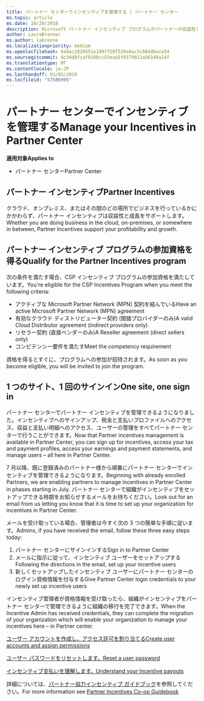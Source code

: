 ```yaml
---
title: パートナー センターでインセンティブを管理する | パートナー センター
ms.topic: article
ms.date: 10/29/2018
description: Microsoft パートナー インセンティブ プログラムがパートナーの収益性と成長をサポート
author: LauraBrenner
ms.author: labrenne
ms.localizationpriority: medium
ms.openlocfilehash: 644ac2020551e199ff20f520a8ac3c68ddbece54
ms.sourcegitcommit: 4c34d6fcaf020bcc53eaa5f0379011a56149a14f
ms.translationtype: MT
ms.contentlocale: ja-JP
ms.lasthandoff: 03/05/2019
ms.locfileid: "57586995"
---
```

# <a name="manage-your-incentives-in-partner-center"></a><span data-ttu-id="d3c04-103">パートナー センターでインセンティブを管理する</span><span class="sxs-lookup"><span data-stu-id="d3c04-103">Manage your Incentives in Partner Center</span></span> 

<span data-ttu-id="d3c04-104">**適用対象**</span><span class="sxs-lookup"><span data-stu-id="d3c04-104">**Applies to**</span></span>

-  <span data-ttu-id="d3c04-105">パートナー センター</span><span class="sxs-lookup"><span data-stu-id="d3c04-105">Partner Center</span></span>

## <a name="partner-incentives"></a><span data-ttu-id="d3c04-106">パートナー インセンティブ</span><span class="sxs-lookup"><span data-stu-id="d3c04-106">Partner Incentives</span></span> 

<span data-ttu-id="d3c04-107">クラウド、オンプレミス、またはその間のどの場所でビジネスを行っているかにかかわらず、パートナー インセンティブは収益性と成長をサポートします。</span><span class="sxs-lookup"><span data-stu-id="d3c04-107">Whether you are doing business in the cloud, on-premises, or somewhere in between, Partner Incentives support your profitability and growth.</span></span>

## <a name="qualify-for-the-partner-incentives-program"></a><span data-ttu-id="d3c04-108">パートナー インセンティブ プログラムの参加資格を得る</span><span class="sxs-lookup"><span data-stu-id="d3c04-108">Qualify for the Partner Incentives program</span></span>

<span data-ttu-id="d3c04-109">次の条件を満たす場合、CSP インセンティブ プログラムの参加資格を満たしています。</span><span class="sxs-lookup"><span data-stu-id="d3c04-109">You're eligible for the CSP Incentives Program when you meet the following criteria:</span></span>

-   <span data-ttu-id="d3c04-110">アクティブな Microsoft Partner Network (MPN) 契約を結んでいる</span><span class="sxs-lookup"><span data-stu-id="d3c04-110">Have an active Microsoft Partner Network (MPN) agreement</span></span> 
-   <span data-ttu-id="d3c04-111">有効なクラウド ディストリビューター契約 (間接プロバイダーのみ)</span><span class="sxs-lookup"><span data-stu-id="d3c04-111">A valid Cloud Distributor agreement (indirect providers only)</span></span>
-   <span data-ttu-id="d3c04-112">リセラー契約 (直接ベンダーのみ)</span><span class="sxs-lookup"><span data-stu-id="d3c04-112">A Reseller agreement (direct sellers only)</span></span>
-   <span data-ttu-id="d3c04-113">コンピテンシー要件を満たす</span><span class="sxs-lookup"><span data-stu-id="d3c04-113">Meet the competency requirement</span></span>

<span data-ttu-id="d3c04-114">資格を得るとすぐに、プログラムへの参加が招待されます。</span><span class="sxs-lookup"><span data-stu-id="d3c04-114">As soon as you become eligible, you will be invited to join the program.</span></span>

## <a name="one-site-one-sign-in"></a><span data-ttu-id="d3c04-115">1 つのサイト、1 回のサインイン</span><span class="sxs-lookup"><span data-stu-id="d3c04-115">One site, one sign in</span></span>

<span data-ttu-id="d3c04-116">パートナー センターでパートナー インセンティブを管理できるようになりました。インセンティブへのサインアップ、税金と支払いプロファイルへのアクセス、収益と支払い明細へのアクセス、ユーザーの管理をすべてパートナー センターで行うことができます。</span><span class="sxs-lookup"><span data-stu-id="d3c04-116">Now that Partner incentives management is available in Partner Center, you can sign up for incentives, access your tax and payment profiles, access your earnings and payment statements, and manage users – all here in Partner Center.</span></span> 

<span data-ttu-id="d3c04-117">7 月以降、既に登録済みのパートナー様から順番にパートナー センターでインセンティブを管理できるようになります。</span><span class="sxs-lookup"><span data-stu-id="d3c04-117">Beginning with already enrolled Partners, we are enabling partners to manage incentives in Partner Center in phases starting in July.</span></span> <span data-ttu-id="d3c04-118">パートナー センターで組織がインセンティブをセットアップできる時期をお知らせするメールをお待ちください。</span><span class="sxs-lookup"><span data-stu-id="d3c04-118">Look out for an email from us letting you know that it is time to set up your organization for incentives in Partner Center.</span></span> 

<span data-ttu-id="d3c04-119">メールを受け取っている場合、管理者は今すぐ次の 3 つの簡単な手順に従います。</span><span class="sxs-lookup"><span data-stu-id="d3c04-119">Admins, if you have received the email, follow these three easy steps today:</span></span>

1.  <span data-ttu-id="d3c04-120">パートナー センターにサインインする</span><span class="sxs-lookup"><span data-stu-id="d3c04-120">Sign in to Partner Center</span></span> 
2.  <span data-ttu-id="d3c04-121">メールに指示に従って、インセンティブ ユーザーをセットアップする</span><span class="sxs-lookup"><span data-stu-id="d3c04-121">Following the directions in the email, set up your incentive users</span></span> 
3.  <span data-ttu-id="d3c04-122">新しくセットアップしたインセンティブ ユーザーにパートナー センターのログイン資格情報を付与する</span><span class="sxs-lookup"><span data-stu-id="d3c04-122">Give Partner Center login credentials to your newly set up incentive users</span></span>

<span data-ttu-id="d3c04-123">インセンティブ管理者が資格情報を受け取ったら、組織がインセンティブをパートナー センターで管理できるように組織の移行を完了できます。</span><span class="sxs-lookup"><span data-stu-id="d3c04-123">When the Incentive Admin has received credentials, they can complete the migration of your organization which will enable your organization to manage your incentives here – in Partner center.</span></span>


[<span data-ttu-id="d3c04-124">ユーザー アカウントを作成し、アクセス許可を割り当てる</span><span class="sxs-lookup"><span data-stu-id="d3c04-124">Create user accounts and assign permissions</span></span>](create-user-accounts-and-set-permissions.md)

[<span data-ttu-id="d3c04-125">ユーザー パスワードをリセットします。</span><span class="sxs-lookup"><span data-stu-id="d3c04-125">Reset a user password</span></span>](reset-a-user-password.md)

[<span data-ttu-id="d3c04-126">インセンティブ支払いを理解します。</span><span class="sxs-lookup"><span data-stu-id="d3c04-126">Understand your Incentive payouts</span></span>](understand-incentive-payouts.md)

<span data-ttu-id="d3c04-127">詳細については、[パートナー協力インセンティブ ガイドブック](https://assets.microsoft.com/coop-guidebook.pdf)を参照してください。</span><span class="sxs-lookup"><span data-stu-id="d3c04-127">For more information see [Partner Incentives Co-op Guidebook](https://assets.microsoft.com/coop-guidebook.pdf)</span></span>
